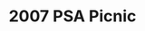 ---
title: 2007 PSA Picnic
eleventyNavigation:
  key: 2007 PSA Picnic
  order:
  parent: PSA Picnic
layout: gallery.njk
permalink: "oldtimer/psa_picnic/2007-psa-picnic/"
meta_desc: "Photos from the 2007 PSA Picnic, held in San Diego, CA"
url: "https://www.psa-history.org/oldtimer/psa_picnic/2007-psa-picnic/"
collectionName: "2007-psa-picnic"
tags: "psa-picnic"
---